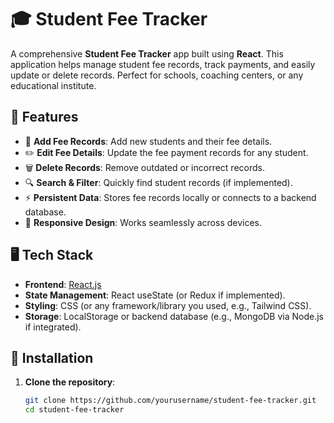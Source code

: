 # 🎓 Student Fee Tracker  

A comprehensive **Student Fee Tracker** app built using **React**. This application helps manage student fee records, track payments, and easily update or delete records. Perfect for schools, coaching centers, or any educational institute.

## 🚀 Features  

- 📝 **Add Fee Records**: Add new students and their fee details.  
- ✏️ **Edit Fee Details**: Update the fee payment records for any student.  
- 🗑️ **Delete Records**: Remove outdated or incorrect records.  
- 🔍 **Search & Filter**: Quickly find student records (if implemented).  
- ⚡ **Persistent Data**: Stores fee records locally or connects to a backend database.  
- 📱 **Responsive Design**: Works seamlessly across devices.  

## 🖥️ Tech Stack  

- **Frontend**: [React.js](https://reactjs.org/)  
- **State Management**: React useState (or Redux if implemented).  
- **Styling**: CSS (or any framework/library you used, e.g., Tailwind CSS).  
- **Storage**: LocalStorage or backend database (e.g., MongoDB via Node.js if integrated).  


## 🔧 Installation  

1. **Clone the repository**:  
   ```bash
   git clone https://github.com/yourusername/student-fee-tracker.git
   cd student-fee-tracker
